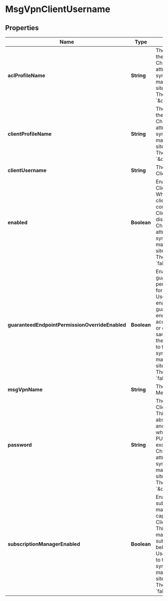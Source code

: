 

# MsgVpnClientUsername


## Properties

| Name | Type | Description | Notes |
|------------ | ------------- | ------------- | -------------|
|**aclProfileName** | **String** | The ACL Profile of the Client Username. Changes to this attribute are synchronized to HA mates and replication sites via config-sync. The default value is &#x60;\&quot;default\&quot;&#x60;. |  [optional] |
|**clientProfileName** | **String** | The Client Profile of the Client Username. Changes to this attribute are synchronized to HA mates and replication sites via config-sync. The default value is &#x60;\&quot;default\&quot;&#x60;. |  [optional] |
|**clientUsername** | **String** | The name of the Client Username. |  [optional] |
|**enabled** | **Boolean** | Enable or disable the Client Username. When disabled, all clients currently connected as the Client Username are disconnected. Changes to this attribute are synchronized to HA mates and replication sites via config-sync. The default value is &#x60;false&#x60;. |  [optional] |
|**guaranteedEndpointPermissionOverrideEnabled** | **Boolean** | Enable or disable guaranteed endpoint permission override for the Client Username. When enabled all guaranteed endpoints may be accessed, modified or deleted with the same permission as the owner. Changes to this attribute are synchronized to HA mates and replication sites via config-sync. The default value is &#x60;false&#x60;. |  [optional] |
|**msgVpnName** | **String** | The name of the Message VPN. |  [optional] |
|**password** | **String** | The password for the Client Username. This attribute is absent from a GET and not updated when absent in a PUT, subject to the exceptions in note 4. Changes to this attribute are synchronized to HA mates and replication sites via config-sync. The default value is &#x60;\&quot;\&quot;&#x60;. |  [optional] |
|**subscriptionManagerEnabled** | **Boolean** | Enable or disable the subscription management capability of the Client Username. This is the ability to manage subscriptions on behalf of other Client Usernames. Changes to this attribute are synchronized to HA mates and replication sites via config-sync. The default value is &#x60;false&#x60;. |  [optional] |




